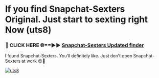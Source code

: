 # If you find Snapchat-Sexters Original. Just start to sexting right Now (uts8)

<h3>🔴 CLICK HERE 🌐==►► <a href="https://tinyurl.com/mtbk5fxa" rel="nofollow">Snapchat-Sexters Updated finder</a></h3>

I found Snapchat-Sexters. You'll definitely like. Just don't open Snapchat-Sexters at work 😉💬

[![uts8](https://i.imgur.com/Q8WKrnY.jpeg)](https://tinyurl.com/mtbk5fxa)
